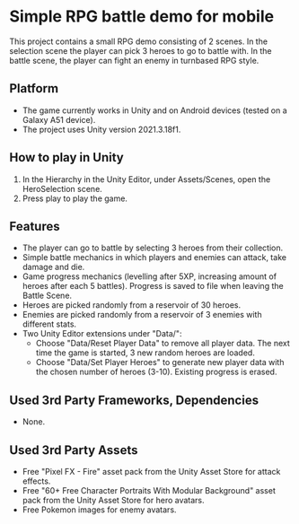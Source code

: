 # Simple RPG battle demo for mobile

This project contains a small RPG demo consisting of 2 scenes. In the selection scene the player can pick 3 heroes to go to battle with. In the battle scene, the player can fight an enemy in turnbased RPG style. 

## Platform
- The game currently works in Unity and on Android devices (tested on a Galaxy A51 device).
- The project uses Unity version 2021.3.18f1.

## How to play in Unity

1. In the Hierarchy in the Unity Editor, under Assets/Scenes, open the HeroSelection scene.
2. Press play to play the game.

## Features
- The player can go to battle by selecting 3 heroes from their collection.
- Simple battle mechanics in which players and enemies can attack, take damage and die. 
- Game progress mechanics (levelling after 5XP, increasing amount of heroes after each 5 battles). Progress is saved to file when leaving the Battle Scene.
- Heroes are picked randomly from a reservoir of 30 heroes.
- Enemies are picked randomly from a reservoir of 3 enemies with different stats.
- Two Unity Editor extensions under "Data/":
  - Choose "Data/Reset Player Data" to remove all player data. The next time the game is started, 3 new random heroes are loaded.
  - Choose "Data/Set Player Heroes" to generate new player data with the chosen number of heroes (3-10). Existing progress is erased.

## Used 3rd Party Frameworks, Dependencies
- None.

## Used 3rd Party Assets
- Free "Pixel FX - Fire" asset pack from the Unity Asset Store for attack effects.
- Free "60+ Free Character Portraits With Modular Background" asset pack from the Unity Asset Store for hero avatars.
- Free Pokemon images for enemy avatars.
